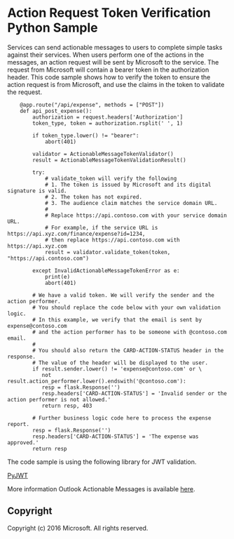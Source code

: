 # Action Request Token Verification Python Sample

Services can send actionable messages to users to complete simple tasks against their services. When users perform one of the actions in the messages, an action request will be sent by Microsoft to the service. The request from Microsoft will contain a bearer token in the authorization header. This code sample shows how to verify the token to ensure the action request is from Microsoft, and use the claims in the token to validate the request.

        @app.route("/api/expense", methods = ["POST"])
        def api_post_expense():
            authorization = request.headers['Authorization']
            token_type, token = authorization.rsplit(' ', 1)
            
            if token_type.lower() != "bearer":
                abort(401)

            validator = ActionableMessageTokenValidator()
            result = ActionableMessageTokenValidationResult()
            
            try:
                # validate_token will verify the following
                # 1. The token is issued by Microsoft and its digital signature is valid.
                # 2. The token has not expired.
                # 3. The audience claim matches the service domain URL.
                #
                # Replace https://api.contoso.com with your service domain URL.
                # For example, if the service URL is https://api.xyz.com/finance/expense?id=1234,
                # then replace https://api.contoso.com with https://api.xyz.com
                result = validator.validate_token(token, "https://api.contoso.com")
            
            except InvalidActionableMessageTokenError as e:
                print(e)
                abort(401)
            
            # We have a valid token. We will verify the sender and the action performer. 
            # You should replace the code below with your own validation logic.
            # In this example, we verify that the email is sent by expense@contoso.com
            # and the action performer has to be someone with @contoso.com email.
            #
            # You should also return the CARD-ACTION-STATUS header in the response.
            # The value of the header will be displayed to the user.
            if result.sender.lower() != 'expense@contoso.com' or \
               not result.action_performer.lower().endswith('@contoso.com'):
               resp = flask.Response('')
               resp.headers['CARD-ACTION-STATUS'] = 'Invalid sender or the action performer is not allowed.'
               return resp, 403

            # Further business logic code here to process the expense report.
            resp = flask.Response('')
            resp.headers['CARD-ACTION-STATUS'] = 'The expense was approved.'
            return resp

The code sample is using the following library for JWT validation.   

[PyJWT](https://pypi.python.org/pypi/PyJWT/1.5.0)   

More information Outlook Actionable Messages is available [here](https://dev.outlook.com/actions).

## Copyright
Copyright (c) 2016 Microsoft. All rights reserved.